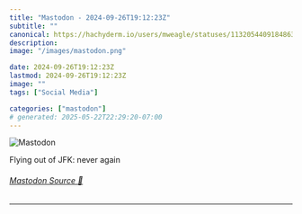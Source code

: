```yaml
---
title: "Mastodon - 2024-09-26T19:12:23Z"
subtitle: ""
canonical: https://hachyderm.io/users/mweagle/statuses/113205440918486349
description:
image: "/images/mastodon.png"

date: 2024-09-26T19:12:23Z
lastmod: 2024-09-26T19:12:23Z
image: ""
tags: ["Social Media"]

categories: ["mastodon"]
# generated: 2025-05-22T22:29:20-07:00
---
```

![Mastodon](/images/mastodon.png)

<p>Flying out of JFK: never again</p>


###### [Mastodon Source 🐘](https://hachyderm.io/@mweagle/113205440918486349)

___
